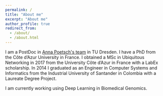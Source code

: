 ```yaml
---
permalink: /
title: "About me"
excerpt: "About me"
author_profile: true
redirect_from: 
  - /about/
  - /about.html
---
```


I am a PostDoc in [Anna Poetsch's team](https://tu-dresden.de/cmcb/biotec/forschungsgruppen/poetsch) in TU Dresden. I have a PhD from the Côte d’Azur University in France. I obtained a MSc in Ubiquitous Networking in 2017 from the University Côte d’Azur in France with a LabEx scholarship. In 2014 I graduated as an Engineer in Computer Systems and Informatics from the Industrial University of Santander in Colombia with a Laureate Degree Project.

I am currently working using Deep Learning in Biomedical Genomics. 

